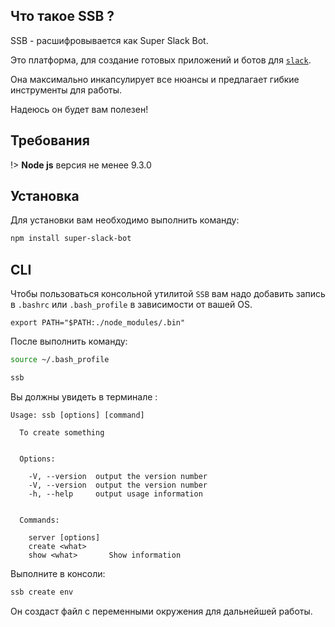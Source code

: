 ## Что такое SSB ?
SSB - расшифровывается как Super Slack Bot.

Это платформа, для создание готовых приложений и ботов для [`slack`](https://slack.com/).

Она максимально инкапсулирует все нюансы и предлагает гибкие инструменты для работы.

Надеюсь он будет вам полезен!

## Требования

!> **Node js** версия не менее 9.3.0

## Установка 
Для установки вам необходимо выполнить команду:

```bash
npm install super-slack-bot
```

## CLI
Чтобы пользоваться консольной утилитой `SSB` вам надо добавить запись в `.bashrc` или `.bash_profile` в зависимости от вашей OS.
 ```text
export PATH="$PATH:./node_modules/.bin"
```

После выполнить команду:

```bash
source ~/.bash_profile
```
```bash
ssb
```
Вы должны увидеть в терминале :
```wiki
Usage: ssb [options] [command]

  To create something


  Options:

    -V, --version  output the version number
    -V, --version  output the version number
    -h, --help     output usage information


  Commands:

    server [options]
    create <what>
    show <what>       Show information

```

Выполните в консоли:

```bash
ssb create env
```

Он создаст файл с переменными окружения для дальнейшей работы.